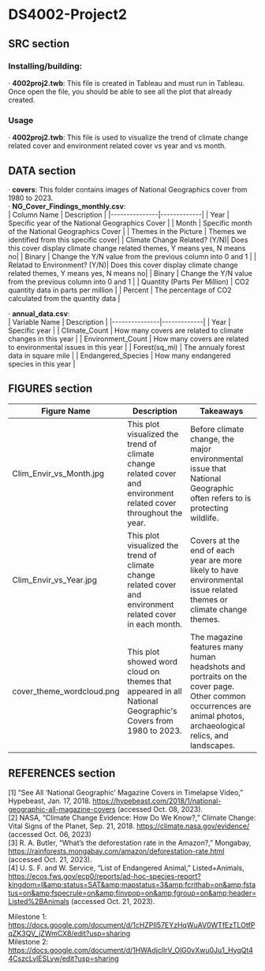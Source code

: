 # DS4002-Project2
## SRC section
### Installing/building:
· **4002proj2.twb**: This file is created in Tableau and must run in Tableau. Once open the file, you should be able to see all the plot that already created.

### Usage
· **4002proj2.twb**: This file is used to visualize the trend of climate change related cover and environment related cover vs year and vs month.

## DATA section
· **covers**: This folder contains images of National Geographics cover from 1980 to 2023.  
· **NG_Cover_Findings_monthly.csv**:  
| Column Name | Description |
|---------------|-------------|
|  Year  |  Specific year of the National Geographics Cover  |
|  Month |  Specific month of the National Geographics Cover |
|  Themes in the Picture | Themes we identified from this specific cover|
| Climate Change Related? (Y/N)| Does this cover display climate change related themes, Y means yes, N means no|
| Binary | Change the Y/N value from the previous column into 0 and 1 |
| Relatad to Environment? (Y/N)| Does this cover display climate change related themes, Y means yes, N means no|
| Binary | Change the Y/N value from the previous column into 0 and 1 |
| Quantity (Parts Per Million) | CO2 quantity data in parts per million |
| Percent | The percentage of CO2 calculated from the quantity data |  

· **annual_data.csv**:  
| Variable Name | Description |
|---------------|-------------|
| Year | Specific year |
| Climate_Count | How many covers are related to climate changes in this year |
| Environment_Count | How many covers are related to environmental issues in this year |
| Forest(sq_mi) | The annualy forest data in square mile |
| Endangered_Species | How many endangered species in this year |  


## FIGURES section
| Figure Name | Description | Takeaways |
|---------------|-------------|--------|
|Clim_Envir_vs_Month.jpg | This plot visualized the trend of climate change related cover and environment related cover throughout the year.| Before climate change, the major environmental issue that National Geographic often refers to is protecting wildlife. |
|Clim_Envir_vs_Year.jpg | This plot visualized the trend of climate change related cover and environment related cover in each month. | Covers at the end of each year are more likely to have environmental issue related themes or climate change themes. |
| cover_theme_wordcloud.png | This plot showed word cloud on themes that appeared in all National Geographic's Covers from 1980 to 2023.|The magazine features many human headshots and portraits on the cover page. Other common occurrences are animal photos, archaeological relics, and landscapes. |  


## REFERENCES section
[1] “See All ‘National Geographic’ Magazine Covers in Timelapse Video,” Hypebeast, Jan. 17, 2018. https://hypebeast.com/2018/1/national-geographic-all-magazine-covers (accessed Oct. 08, 2023).  
[2] NASA, “Climate Change Evidence: How Do We Know?,” Climate Change: Vital Signs of the Planet, Sep. 21, 2018. https://climate.nasa.gov/evidence/ (accessed Oct. 06, 2023)  
[3] R. A. Butler, “What’s the deforestation rate in the Amazon?,” Mongabay, https://rainforests.mongabay.com/amazon/deforestation-rate.html (accessed Oct. 21, 2023).  
[4] U. S. F. and W. Service, “List of Endangered Animal,” Listed+Animals, https://ecos.fws.gov/ecp0/reports/ad-hoc-species-report?kingdom=I&amp;status=SAT&amp;mapstatus=3&amp;fcrithab=on&amp;fstatus=on&amp;fspecrule=on&amp;finvpop=on&amp;fgroup=on&amp;header=Listed%2BAnimals (accessed Oct. 21, 2023).  

Milestone 1: https://docs.google.com/document/d/1cHZPIl57EYzHqWuAV0WTfEzTLOtfPqZK3QV_jZWmCX8/edit?usp=sharing  
Milestone 2: https://docs.google.com/document/d/1HWAdjcllrV_OlG0vXwu0Ju1_HyqQt44CszcLylESLyw/edit?usp=sharing  

